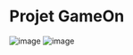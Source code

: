 # Projet GameOn

![image](https://user-images.githubusercontent.com/76693227/151812500-6a318ff8-51c0-4f67-8acc-3cb91d398ec9.png)
![image](https://user-images.githubusercontent.com/76693227/151811965-53cf70fb-79c0-4414-9670-3f16c7465527.png)

